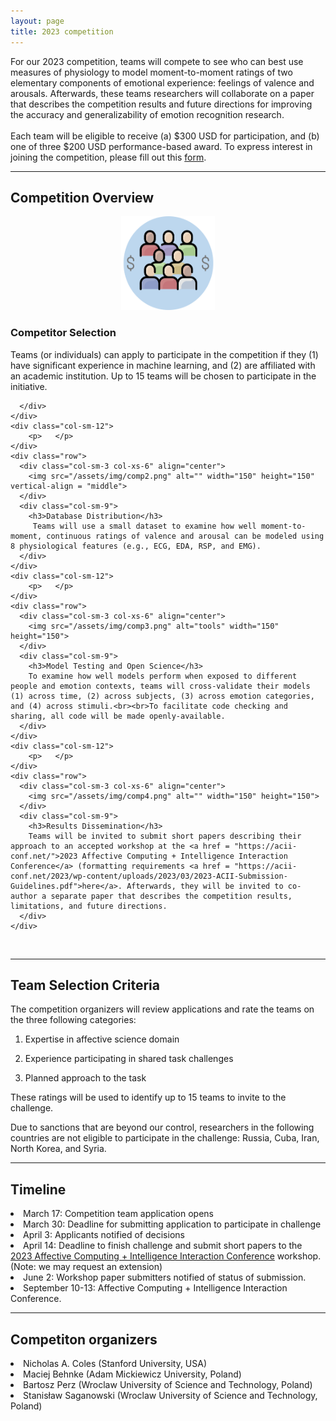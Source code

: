 ```yaml
---
layout: page
title: 2023 competition
---
```


For our 2023 competition, teams will compete to see who can best use measures of physiology to model moment-to-moment ratings of two elementary components of emotional experience: feelings of valence and arousals. Afterwards, these teams researchers will collaborate on a paper that describes the competition results and future directions for improving the accuracy and generalizability of emotion recognition research. <br><br>Each team will be eligible to receive (a) $300 USD for participation, and (b) one of three $200 USD performance-based award. To express interest in joining the competition, please fill out this <a href = "https://forms.gle/gUtxGkgHbTkyhcaQ9">form</a>.

***
## Competition Overview

<section>
  <div class="container">
    <div class="row">
      <div class="col-sm-12">
        <p>    </p>
      </div>
    </div>
    <div class="row">
      <div class="col-sm-3 col-xs-6" align="center" vertical-align = "middle">
        <img src="/assets/img/comp1.png" alt="" width="150" height="150">
      </div>
      <div class="col-sm-9">
        <h3>Competitor Selection</h3>
        Teams (or individuals) can apply to participate in the competition if they (1) have significant experience in machine learning, and (2) are affiliated with an academic institution. Up to 15 teams will be chosen to participate in the initiative.

      </div>
    </div>
    <div class="col-sm-12">
        <p>   </p>
    </div>
    <div class="row">
      <div class="col-sm-3 col-xs-6" align="center">
        <img src="/assets/img/comp2.png" alt="" width="150" height="150" vertical-align = "middle">
      </div>
      <div class="col-sm-9">
        <h3>Database Distribution</h3>
         Teams will use a small dataset to examine how well moment-to-moment, continuous ratings of valence and arousal can be modeled using 8 physiological features (e.g., ECG, EDA, RSP, and EMG).
      </div>
    </div>
    <div class="col-sm-12">
        <p>   </p>
    </div>
    <div class="row">
      <div class="col-sm-3 col-xs-6" align="center">
        <img src="/assets/img/comp3.png" alt="tools" width="150" height="150">
      </div>
      <div class="col-sm-9">
        <h3>Model Testing and Open Science</h3>
        To examine how well models perform when exposed to different people and emotion contexts, teams will cross-validate their models (1) across time, (2) across subjects, (3) across emotion categories, and (4) across stimuli.<br><br>To facilitate code checking and sharing, all code will be made openly-available. 
      </div>
    </div>
    <div class="col-sm-12">
        <p>   </p>
    </div>
    <div class="row">
      <div class="col-sm-3 col-xs-6" align="center">
        <img src="/assets/img/comp4.png" alt="" width="150" height="150">
      </div>
      <div class="col-sm-9">
        <h3>Results Dissemination</h3>
        Teams will be invited to submit short papers describing their approach to an accepted workshop at the <a href = "https://acii-conf.net/">2023 Affective Computing + Intelligence Interaction Conference</a> (formatting requirements <a href = "https://acii-conf.net/2023/wp-content/uploads/2023/03/2023-ACII-Submission-Guidelines.pdf">here</a>. Afterwards, they will be invited to co-author a separate paper that describes the competition results, limitations, and future directions.
      </div>
    </div>
  </div>
</section>
<br>

***
## Team Selection Criteria
The competition organizers will review applications and rate the teams on the three following categories: 

1. Expertise in affective science domain

2. Experience participating in shared task challenges

3. Planned approach to the task

These ratings will be used to identify up to 15 teams to invite to the challenge.

Due to sanctions that are beyond our control, researchers in the following countries are not eligible to participate in the challenge: Russia, Cuba, Iran, North Korea, and Syria.

***
## Timeline

<li>March 17: Competition team application opens</li>

<li>March 30: Deadline for submitting application to participate in challenge</li>

<li>April 3: Applicants notified of decisions</li>

<li>April 14: Deadline to finish challenge and submit short papers to the <a href = "https://acii-conf.net/">2023 Affective Computing + Intelligence Interaction Conference</a> workshop. (Note: we may request an extension)</li>

<li>June 2: Workshop paper submitters notified of status of submission.</li>

<li>September 10-13: Affective Computing + Intelligence Interaction Conference.</li>

***
## Competiton organizers

<li>Nicholas A. Coles (Stanford University, USA)</li>

<li>Maciej Behnke (Adam Mickiewicz University, Poland)</li>

<li>Bartosz Perz (Wroclaw University of Science and Technology, Poland)</li>

<li> Stanisław Saganowski (Wroclaw University of Science and Technology, Poland)</li>